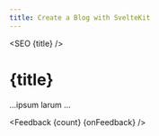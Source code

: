 ```yaml
---
title: Create a Blog with SvelteKit
---
```


<script context="module">
    export async function load({ fetch, url }) {        
        const currentPathParts = url.pathname.split('/');
        const currentPathSlug = currentPathParts[currentPathParts.length - 1];
        const response = await fetch(`/api/feedback/${currentPathSlug}`);
        const { count } = await response.json();
        
        return {
            status: 200,
            props: { count, currentPathSlug },
        };
    }
</script>

<script>
    import SEO from '$lib/components/SEO.svelte';
    import Feedback from '$lib/components/Feedback.svelte'; 
    import { invalidate } from '$app/navigation';
    export let count = 0;   
    export let currentPathSlug = '';     
    
    async function onFeedback() {
        await fetch(`/api/feedback/${currentPathSlug}`, { method: 'POST' });        
        await invalidate(currentPathSlug);
    }
</script>

<SEO {title} />

# {title}

...ipsum larum ...

<Feedback {count} {onFeedback} />
